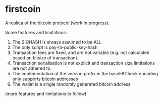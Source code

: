 # firstcoin

A replica of the bitcoin protocol (work in progress).

Some features and limitations:

1. The SIGHASH is always assumed to be ALL
2. The only script is pay-to-public-key-hash
3. Transaction fees are fixed, and are not variable (e.g. not calculated based on bitsize of transaction).
4. Transaction serialisation is not explicit and transaction size limitations are not adhered to.
5. The implementation of the version prefix in the base58Check encoding only supports bitcoin addresses
6. The wallet is a single randomly generated bitcoin address

(more features and limitations to follow)
